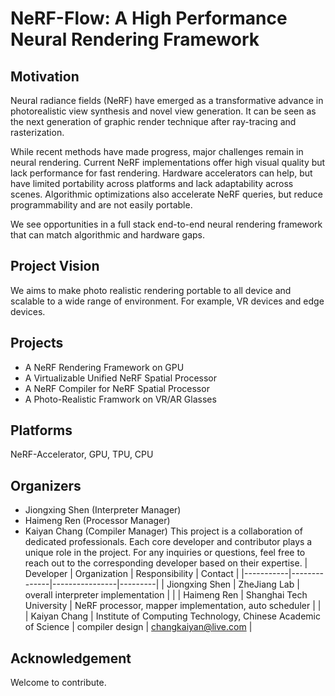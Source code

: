 # NeRF-Flow: A High Performance Neural Rendering Framework

## Motivation
Neural radiance fields (NeRF) have emerged as a transformative advance in photorealistic view synthesis and novel view generation. It can be seen as the next generation of graphic render technique after ray-tracing and rasterization.

While recent methods have made progress, major challenges remain in neural rendering. Current NeRF implementations offer high visual quality but lack performance for fast rendering. Hardware accelerators can help, but have limited portability across platforms and lack adaptability across scenes. Algorithmic optimizations also accelerate NeRF queries, but reduce programmability and are not easily portable.

We see opportunities in a full stack end-to-end neural rendering framework that can match algorithmic and hardware gaps.

## Project Vision

We aims to make photo realistic rendering portable to all device and scalable to a wide range of environment. For example, VR devices and edge devices.

## Projects

- A NeRF Rendering Framework on GPU
- A Virtualizable Unified NeRF Spatial Processor
- A NeRF Compiler for NeRF Spatial Processor
- A Photo-Realistic Framwork on VR/AR Glasses

## Platforms

NeRF-Accelerator, GPU, TPU, CPU

## Organizers

- Jiongxing Shen (Interpreter Manager)
- Haimeng Ren (Processor Manager)
- Kaiyan Chang (Compiler Manager)
This project is a collaboration of dedicated professionals. Each core developer and contributor plays a unique role in the project. For any inquiries or questions, feel free to reach out to the corresponding developer based on their expertise. 
| Developer | Organization | Responsibility | Contact |
|-----------|--------------|----------------|---------|
| Jiongxing Shen | ZheJiang Lab | overall interpreter implementation |  |
| Haimeng Ren | Shanghai Tech University | NeRF processor, mapper implementation, auto scheduler | |
| Kaiyan Chang | Institute of Computing Technology, Chinese Academic of Science | compiler design | changkaiyan@live.com |

## Acknowledgement

Welcome to contribute.

